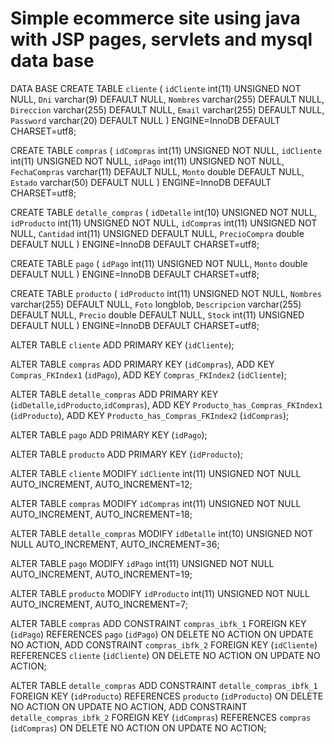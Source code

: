 #   Simple ecommerce site using java with JSP pages, servlets and mysql data base

DATA BASE
CREATE TABLE `cliente` (
  `idCliente` int(11) UNSIGNED NOT NULL,
  `Dni` varchar(9) DEFAULT NULL,
  `Nombres` varchar(255) DEFAULT NULL,
  `Direccion` varchar(255) DEFAULT NULL,
  `Email` varchar(255) DEFAULT NULL,
  `Password` varchar(20) DEFAULT NULL
) ENGINE=InnoDB DEFAULT CHARSET=utf8;

CREATE TABLE `compras` (
  `idCompras` int(11) UNSIGNED NOT NULL,
  `idCliente` int(11) UNSIGNED NOT NULL,
  `idPago` int(11) UNSIGNED NOT NULL,
  `FechaCompras` varchar(11) DEFAULT NULL,
  `Monto` double DEFAULT NULL,
  `Estado` varchar(50) DEFAULT NULL
) ENGINE=InnoDB DEFAULT CHARSET=utf8;

CREATE TABLE `detalle_compras` (
  `idDetalle` int(10) UNSIGNED NOT NULL,
  `idProducto` int(11) UNSIGNED NOT NULL,
  `idCompras` int(11) UNSIGNED NOT NULL,
  `Cantidad` int(11) UNSIGNED DEFAULT NULL,
  `PrecioCompra` double DEFAULT NULL
) ENGINE=InnoDB DEFAULT CHARSET=utf8;

CREATE TABLE `pago` (
  `idPago` int(11) UNSIGNED NOT NULL,
  `Monto` double DEFAULT NULL
) ENGINE=InnoDB DEFAULT CHARSET=utf8;

CREATE TABLE `producto` (
  `idProducto` int(11) UNSIGNED NOT NULL,
  `Nombres` varchar(255) DEFAULT NULL,
  `Foto` longblob,
  `Descripcion` varchar(255) DEFAULT NULL,
  `Precio` double DEFAULT NULL,
  `Stock` int(11) UNSIGNED DEFAULT NULL
) ENGINE=InnoDB DEFAULT CHARSET=utf8;

ALTER TABLE `cliente`
  ADD PRIMARY KEY (`idCliente`);

ALTER TABLE `compras`
  ADD PRIMARY KEY (`idCompras`),
  ADD KEY `Compras_FKIndex1` (`idPago`),
  ADD KEY `Compras_FKIndex2` (`idCliente`);

ALTER TABLE `detalle_compras`
  ADD PRIMARY KEY (`idDetalle`,`idProducto`,`idCompras`),
  ADD KEY `Producto_has_Compras_FKIndex1` (`idProducto`),
  ADD KEY `Producto_has_Compras_FKIndex2` (`idCompras`);

ALTER TABLE `pago`
  ADD PRIMARY KEY (`idPago`);

ALTER TABLE `producto`
  ADD PRIMARY KEY (`idProducto`);

ALTER TABLE `cliente`
  MODIFY `idCliente` int(11) UNSIGNED NOT NULL AUTO_INCREMENT, AUTO_INCREMENT=12;

ALTER TABLE `compras`
  MODIFY `idCompras` int(11) UNSIGNED NOT NULL AUTO_INCREMENT, AUTO_INCREMENT=18;

ALTER TABLE `detalle_compras`
  MODIFY `idDetalle` int(10) UNSIGNED NOT NULL AUTO_INCREMENT, AUTO_INCREMENT=36;

ALTER TABLE `pago`
  MODIFY `idPago` int(11) UNSIGNED NOT NULL AUTO_INCREMENT, AUTO_INCREMENT=19;

ALTER TABLE `producto`
  MODIFY `idProducto` int(11) UNSIGNED NOT NULL AUTO_INCREMENT, AUTO_INCREMENT=7;

ALTER TABLE `compras`
  ADD CONSTRAINT `compras_ibfk_1` FOREIGN KEY (`idPago`) REFERENCES `pago` (`idPago`) ON DELETE NO ACTION ON UPDATE NO ACTION,
  ADD CONSTRAINT `compras_ibfk_2` FOREIGN KEY (`idCliente`) REFERENCES `cliente` (`idCliente`) ON DELETE NO ACTION ON UPDATE NO ACTION;

ALTER TABLE `detalle_compras`
  ADD CONSTRAINT `detalle_compras_ibfk_1` FOREIGN KEY (`idProducto`) REFERENCES `producto` (`idProducto`) ON DELETE NO ACTION ON UPDATE NO ACTION,
  ADD CONSTRAINT `detalle_compras_ibfk_2` FOREIGN KEY (`idCompras`) REFERENCES `compras` (`idCompras`) ON DELETE NO ACTION ON UPDATE NO ACTION;
